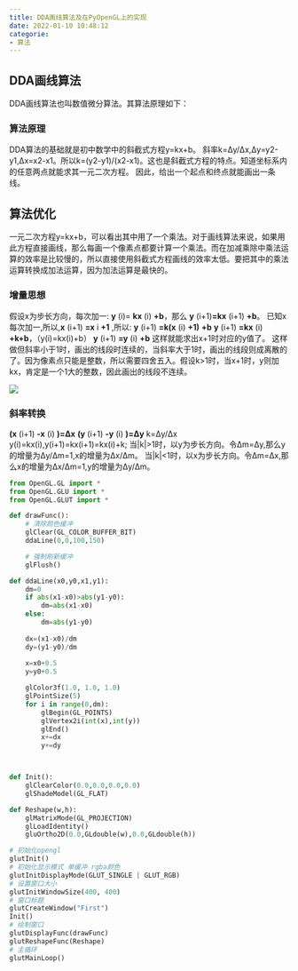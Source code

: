 ```yaml
---
title: DDA画线算法及在PyOpenGL上的实现
date: 2022-01-10 10:48:12
categorie:
- 算法
---
```

## DDA画线算法
DDA画线算法也叫数值微分算法。其算法原理如下：
### 算法原理
DDA算法的基础就是初中数学中的斜截式方程y=kx+b。
斜率k=Δy/Δx,Δy=y2-y1,Δx=x2-x1。所以k=(y2-y1)/(x2-x1)。这也是斜截式方程的特点。知道坐标系内的任意两点就能求其一元二次方程。
因此，给出一个起点和终点就能画出一条线。
## 算法优化
一元二次方程y=kx+b，可以看出其中用了一个乘法。对于画线算法来说，如果用此方程直接画线，那么每画一个像素点都要计算一个乘法。而在加减乘除中乘法运算的效率是比较慢的，所以直接使用斜截式方程画线的效率太低。要把其中的乘法运算转换成加法运算，因为加法运算是最快的。
### 增量思想
假设x为步长方向，每次加一:
**y** (i)= **kx** (i) **+b**，那么 **y** (i+1)**=kx** (i+1) **+b**。
已知x每次加一,所以,**x** (i+1) **=x** i **+1** ,所以:
**y** (i+1) **=k(x** (i) **+1)** **+b**
**y** (i+1) **=kx** (i) **+k+b**，（y(i)=kx(i)+b）
**y** (i+1) **=y** (i) **+b**
这样就能求出x+1时对应的y值了。
这样做但斜率小于1时，画出的线段时连续的，当斜率大于1时，画出的线段则成离散的了。因为像素点只能是整数，所以需要四舍五入。假设k>1时，当x+1时，y则加kx，肯定是一个1大的整数，因此画出的线段不连续。

![](./1.png)

### 斜率转换
**(x** (i+1) **-x** (i) **)=Δx**
**(y** (i+1) **-y** (i) **)=Δy**
k=Δy/Δx
y(i)=kx(i),y(i+1)=kx(i+1)=kx(i)+k;
当|k|>1时，以y为步长方向。令Δm=Δy,那么y的增量为Δy/Δm=1,x的增量为Δx/Δm。
当|k|<1时，以x为步长方向。令Δm=Δx,那么x的增量为Δx/Δm=1,y的增量为Δy/Δm。
```python
from OpenGL.GL import *
from OpenGL.GLU import *
from OpenGL.GLUT import *

def drawFunc():
    # 清除颜色缓冲
    glClear(GL_COLOR_BUFFER_BIT)
    ddaLine(0,0,100,150)

    # 强制刷新缓冲
    glFlush()

def ddaLine(x0,y0,x1,y1):
    dm=0
    if abs(x1-x0)>abs(y1-y0):
        dm=abs(x1-x0)
    else:
        dm=abs(y1-y0)
    
    dx=(x1-x0)/dm
    dy=(y1-y0)/dm
    
    x=x0+0.5
    y=y0+0.5

    glColor3f(1.0, 1.0, 1.0)
    glPointSize(5)
    for i in range(0,dm):
        glBegin(GL_POINTS)
        glVertex2i(int(x),int(y))
        glEnd()
        x+=dx
        y+=dy



def Init():
    glClearColor(0.0,0.0,0.0,0.0)
    glShadeModel(GL_FLAT)

def Reshape(w,h):
    glMatrixMode(GL_PROJECTION)
    glLoadIdentity()
    gluOrtho2D(0.0,GLdouble(w),0.0,GLdouble(h))

# 初始化opengl
glutInit()
# 初始化显示模式 单缓冲 rgba颜色
glutInitDisplayMode(GLUT_SINGLE | GLUT_RGB)
# 设置窗口大小
glutInitWindowSize(400, 400)
# 窗口标题
glutCreateWindow("First")
Init()
# 绘制窗口
glutDisplayFunc(drawFunc)
glutReshapeFunc(Reshape)
# 主循环
glutMainLoop()
```